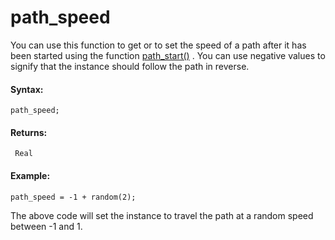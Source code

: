 # path_speed

You can use this function to get or to set the speed of a path after it
has been started using the function [path_start()](../path_start) .
You can use negative values to signify that the instance should follow
the path in reverse.

#### Syntax:

``` gml
path_speed;
```

#### Returns:

``` gml
 Real
```

#### Example:

``` gml
path_speed = -1 + random(2);
```

The above code will set the instance to travel the path at a random
speed between -1 and 1.
